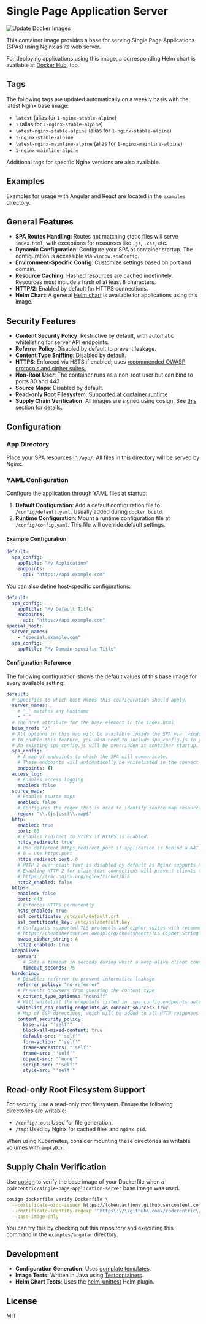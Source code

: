 # Single Page Application Server

![Update Docker Images](https://github.com/codecentric/single-page-application-server/workflows/Update%20Docker%20Images/badge.svg)

This container image provides a base for serving Single Page Applications (SPAs) using Nginx as its web server.

For deploying applications using this image, a corresponding Helm chart is available at [Docker Hub](https://hub.docker.com/r/codecentric/single-page-application-server-chart), too.

## Tags

The following tags are updated automatically on a weekly basis with the latest Nginx base image:

* `latest` (alias for `1-nginx-stable-alpine`)
* `1` (alias for `1-nginx-stable-alpine`)
* `latest-nginx-stable-alpine` (alias for `1-nginx-stable-alpine`)
* `1-nginx-stable-alpine`
* `latest-nginx-mainline-alpine` (alias for `1-nginx-mainline-alpine`)
* `1-nginx-mainline-alpine`

Additional tags for specific Nginx versions are also available.

## Examples

Examples for usage with Angular and React are located in the `examples` directory.

## General Features

- **SPA Routes Handling**: Routes not matching static files will serve `index.html`, with exceptions for resources like `.js`, `.css`, etc.
- **Dynamic Configuration**: Configure your SPA at container startup. The configuration is accessible via `window.spaConfig`.
- **Environment-Specific Config**: Customize settings based on port and domain.
- **Resource Caching**: Hashed resources are cached indefinitely. Resources must include a hash of at least 8 characters.
- **HTTP/2**: Enabled by default for HTTPS connections.
- **Helm Chart**: A general [Helm chart](https://github.com/codecentric/single-page-application-server/blob/master/chart/README.md) is available for applications using this image.

## Security Features

- **Content Security Policy**: Restrictive by default, with automatic whitelisting for server API endpoints.
- **Referrer Policy**: Disabled by default to prevent leakage.
- **Content Type Sniffing**: Disabled by default.
- **HTTPS**: Enforced via HSTS if enabled; uses [recommended OWASP protocols and cipher suites.](https://cheatsheetseries.owasp.org/cheatsheets/TLS_Cipher_String_Cheat_Sheet.html)
- **Non-Root User**: The container runs as a non-root user but can bind to ports 80 and 443.
- **Source Maps**: Disabled by default.
- **Read-only Root Filesystem**: [Supported at container runtime](#read-only-root-filesystem-support)
- **Supply Chain Verification**: All images are signed using cosign. See [this section for details](#supply-chain-verification).

## Configuration

### App Directory

Place your SPA resources in `/app/`. All files in this directory will be served by Nginx.

### YAML Configuration

Configure the application through YAML files at startup:

1. **Default Configuration**: Add a default configuration file to `/config/default.yaml`. Usually added during `docker build`.
2. **Runtime Configuration**: Mount a runtime configuration file at `/config/config.yaml`. This file will override default settings.

#### Example Configuration

```yaml
default:
  spa_config:
    appTitle: "My Application"
    endpoints:
      api: "https://api.example.com"
```

You can also define host-specific configurations:

```yaml
default:
  spa_config:
    appTitle: "My Default Title"
    endpoints:
      api: "https://api.example.com"
special_host:
  server_names:
    - "special.example.com"
  spa_config:
    appTitle: "My Domain-specific Title"
```

#### Configuration Reference

The following configuration shows the default values of this base image for every available setting:

```yaml
default:
  # Specifies to which host names this configuration should apply.
  server_names:
    # "_" matches any hostname
    - "_"
  # The href attribute for the base element in the index.html
  base_href: "/"
  # All options in this map will be available inside the SPA via `window.spaConfig`.
  # To enable this feature, you also need to include spa_config.js in your index.html.
  # An existing spa_config.js will be overridden at container startup.
  spa_config:
    # A map of endpoints to which the SPA will communicate.
    # These endpoints will automatically be whitelisted in the connect-src CSP directive if .hardening.whitelist_connect_sources is enabled.
    endpoints: {}
  access_log:
    # Enables access logging
    enabled: false
  source_maps:
    # Enables source maps
    enabled: false
    # Configures the regex that is used to identify source map resources
    regex: "\\.(js|css)\\.map$"
  http:
    enabled: true
    port: 80
    # Enables redirect to HTTPS if HTTPS is enabled.
    https_redirect: true
    # Use different https_redirect_port if application is behind a NAT.
    # 0 = use https.port
    https_redirect_port: 0
    # HTTP 2 over plain text is disabled by default as Nginx supports HTTP 2 over plain text only via prior knowledge.
    # Enabling HTTP 2 for plain text connections will prevent clients to connect without prior knowledge.
    # https://trac.nginx.org/nginx/ticket/816
    http2_enabled: false
  https:
    enabled: false
    port: 443
    # Enforces HTTPS permanently
    hsts_enabled: true
    ssl_certificate: /etc/ssl/default.crt
    ssl_certificate_key: /etc/ssl/default.key
    # Configures supported TLS protocols and cipher suites with recommended value
    # https://cheatsheetseries.owasp.org/cheatsheets/TLS_Cipher_String_Cheat_Sheet.html
    owasp_cipher_string: A
    http2_enabled: true
  keepalive:
    server:
      # Sets a timeout in seconds during which a keep-alive client connection will stay open on the server side.
      timeout_seconds: 75
  hardening:
    # Disables referrer to prevent information leakage
    referrer_policy: "no-referrer"
    # Prevents browsers from guessing the content type
    x_content_type_options: "nosniff"
    # Will whitelist the endpoints listed in .spa_config.endpoints automatically in the connect-srv CSP directive if enabled.
    whitelist_spa_config_endpoints_as_connect_sources: true
    # Map of CSP directives, which will be added to all HTTP responses for HTML and JavaScript documents
    content_security_policy:
      base-uri: "'self'"
      block-all-mixed-content: true
      default-src: "'self'"
      form-action: "'self'"
      frame-ancestors: "'self'"
      frame-src: "'self'"
      object-src: "'none'"
      script-src: "'self'"
      style-src: "'self'"
```

## Read-only Root Filesystem Support

For security, use a read-only root filesystem. Ensure the following directories are writable:

* `/config/.out`: Used for file generation.
* `/tmp`: Used by Nginx for cached files and `nginx.pid`.

When using Kubernetes, consider mounting these directories as writable volumes with `emptyDir`.

## Supply Chain Verification

Use [cosign](https://docs.sigstore.dev/about/tooling/#cosign) to verify the base image of your Dockerfile when a `codecentric/single-page-application-server` base image was used.

```bash
cosign dockerfile verify Dockerfile \
  --certificate-oidc-issuer https://token.actions.githubusercontent.com \
  --certificate-identity-regexp '^https\:\/\/github\.com\/codecentric\/single\-page\-application\-server' \
  --base-image-only
```

You can try this by checking out this repository and executing this command in the `examples/angular` directory.

## Development

* **Configuration Generation**: Uses [gomplate templates](https://docs.gomplate.ca/).
* **Image Tests**: Written in Java using [Testcontainers](https://www.testcontainers.org/).
* **Helm Chart Tests**: Uses the [helm-unittest](https://github.com/helm-unittest/helm-unittest) Helm plugin.

## License

MIT
